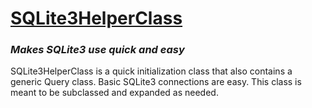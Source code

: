 # <u>SQLite3HelperClass</u>
### <i>Makes SQLite3 use quick and easy</i>


SQLite3HelperClass is a quick initialization class that also contains a generic Query class. Basic SQLite3 connections are easy. This class is meant to be subclassed and expanded as needed.
